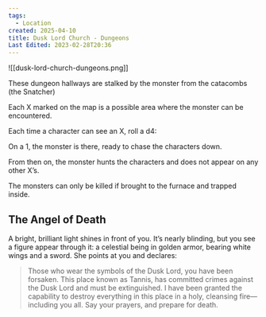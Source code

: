 ```yaml
---
tags:
  - Location
created: 2025-04-10
title: Dusk Lord Church - Dungeons
Last Edited: 2023-02-28T20:36
---
```


![[dusk-lord-church-dungeons.png]]

These dungeon hallways are stalked by the monster from the catacombs (the Snatcher)

Each X marked on the map is a possible area where the monster can be encountered.

Each time a character can see an X, roll a d4:

On a 1, the monster is there, ready to chase the characters down.

From then on, the monster hunts the characters and does not appear on any other X’s.

The monsters can only be killed if brought to the furnace and trapped inside.

## The Angel of Death

A bright, brilliant light shines in front of you. It’s nearly blinding, but you see a figure appear through it: a celestial being in golden armor, bearing white wings and a sword. She points at you and declares:

> Those who wear the symbols of the Dusk Lord, you have been forsaken. This place known as Tannis, has committed crimes against the Dusk Lord and must be extinguished. I have been granted the capability to destroy everything in this place in a holy, cleansing fire— including you all. Say your prayers, and prepare for death.